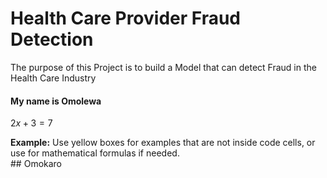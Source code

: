 # Health Care Provider Fraud Detection
The purpose of this Project is to build a Model that can detect Fraud in the Health Care Industry

#### My name is Omolewa

$2x + 3 = 7$

<div class="alert alert-block alert-warning">
<b>Example:</b> Use yellow boxes for examples that are not 
inside code cells, or use for mathematical formulas if needed.
</div>
## Omokaro